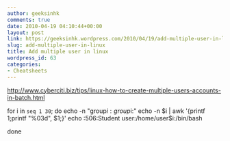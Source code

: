 ```yaml
---
author: geeksinhk
comments: true
date: 2010-04-19 04:10:44+00:00
layout: post
link: https://geeksinhk.wordpress.com/2010/04/19/add-multiple-user-in-linux/
slug: add-multiple-user-in-linux
title: Add multiple user in linux
wordpress_id: 63
categories:
- Cheatsheets
---
```


http://www.cyberciti.biz/tips/linux-how-to-create-multiple-users-accounts-in-batch.html

for i in `seq 1 30`;
do
echo -n "group$i:group$i:"
echo -n $i | awk '{printf 1;printf "%03d", $1;}'
echo :506:Student user:/home/user$i:/bin/bash

done
